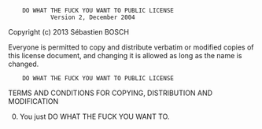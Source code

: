         DO WHAT THE FUCK YOU WANT TO PUBLIC LICENSE
                Version 2, December 2004

Copyright (c) 2013 Sébastien BOSCH

Everyone is permitted to copy and distribute verbatim or modified
copies of this license document, and changing it is allowed as long
as the name is changed.

        DO WHAT THE FUCK YOU WANT TO PUBLIC LICENSE
TERMS AND CONDITIONS FOR COPYING, DISTRIBUTION AND MODIFICATION

0. You just DO WHAT THE FUCK YOU WANT TO.
